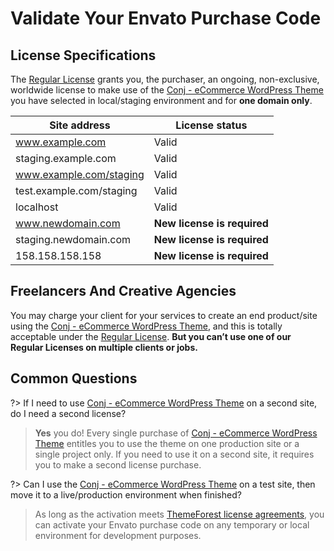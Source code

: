 # Validate Your Envato Purchase Code

## License Specifications

The [Regular License](https://themeforest.net/licenses/standard) grants you, the purchaser, an ongoing, non-exclusive, worldwide license to make use of the [Conj - eCommerce WordPress Theme](https://themeforest.net/item/conj-ecommerce-wordpress-theme/21935639?ref=mypreview) you have selected in local/staging environment and for **one domain only**.

| Site address                      | License status              |
|-----------------------------------|-----------------------------|
| www.example.com                   | Valid                       |
| staging.example.com               | Valid                       |
| www.example.com/staging           | Valid                       |
| test.example.com/staging          | Valid                       |
| localhost                         | Valid                       |
| www.newdomain.com                 | **New license is required** |
| staging.newdomain.com             | **New license is required** |
| 158.158.158.158                   | **New license is required** |

## Freelancers And Creative Agencies

You may charge your client for your services to create an end product/site using the [Conj - eCommerce WordPress Theme](https://themeforest.net/item/conj-ecommerce-wordpress-theme/21935639?ref=mypreview), and this is totally acceptable under the [Regular License](https://themeforest.net/licenses/standard). **But you can’t use one of our Regular Licenses on multiple clients or jobs.**

## Common Questions

?> If I need to use [Conj - eCommerce WordPress Theme](https://themeforest.net/item/conj-ecommerce-wordpress-theme/21935639?ref=mypreview) on a second site, do I need a second license?
> **Yes** you do! Every single purchase of [Conj - eCommerce WordPress Theme](https://themeforest.net/item/conj-ecommerce-wordpress-theme/21935639?ref=mypreview) entitles you to use the theme on one production site or a single project only. If you need to use it on a second site, it requires you to make a second license purchase.

?> Can I use the [Conj - eCommerce WordPress Theme](https://themeforest.net/item/conj-ecommerce-wordpress-theme/21935639?ref=mypreview) on a test site, then move it to a live/production environment when finished?
> As long as the activation meets [ThemeForest license agreements](https://themeforest.net/licenses/terms/regular), you can activate your Envato purchase code on any temporary or local environment for development purposes.
